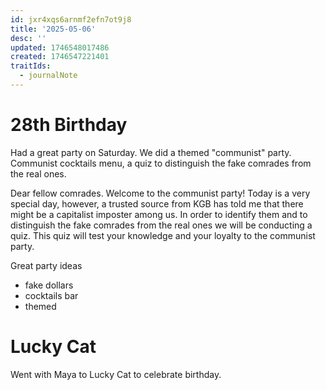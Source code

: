 ```yaml
---
id: jxr4xqs6arnmf2efn7ot9j8
title: '2025-05-06'
desc: ''
updated: 1746548017486
created: 1746547221401
traitIds:
  - journalNote
---
```


# 28th Birthday

Had a great party on Saturday. We did a themed "communist" party. Communist cocktails menu, a quiz to distinguish the fake comrades from the real ones.


Dear fellow comrades. Welcome to the communist party! Today is a very special day, however, a trusted source from KGB has told me that there might be a capitalist imposter among us. In order to identify them and to distinguish the fake comrades from the real ones we will be conducting a quiz. This quiz will test your knowledge and your loyalty to the communist party. 


Great party ideas
- fake dollars
- cocktails bar
- themed

# Lucky Cat 

Went with Maya to Lucky Cat to celebrate birthday. 
